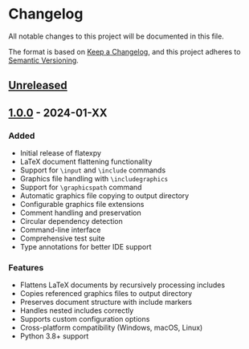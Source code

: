# Changelog

All notable changes to this project will be documented in this file.

The format is based on [Keep a Changelog](https://keepachangelog.com/en/1.0.0/),
and this project adheres to [Semantic Versioning](https://semver.org/spec/v2.0.0.html).

## [Unreleased]

## [1.0.0] - 2024-01-XX

### Added
- Initial release of flatexpy
- LaTeX document flattening functionality
- Support for `\input` and `\include` commands
- Graphics file handling with `\includegraphics`
- Support for `\graphicspath` command
- Automatic graphics file copying to output directory
- Configurable graphics file extensions
- Comment handling and preservation
- Circular dependency detection
- Command-line interface
- Comprehensive test suite
- Type annotations for better IDE support

### Features
- Flattens LaTeX documents by recursively processing includes
- Copies referenced graphics files to output directory
- Preserves document structure with include markers
- Handles nested includes correctly
- Supports custom configuration options
- Cross-platform compatibility (Windows, macOS, Linux)
- Python 3.8+ support

[Unreleased]: https://github.com/ToAmano/flatexpy/compare/v1.0.0...HEAD
[1.0.0]: https://github.com/ToAmano/flatexpy/releases/tag/v1.0.0
